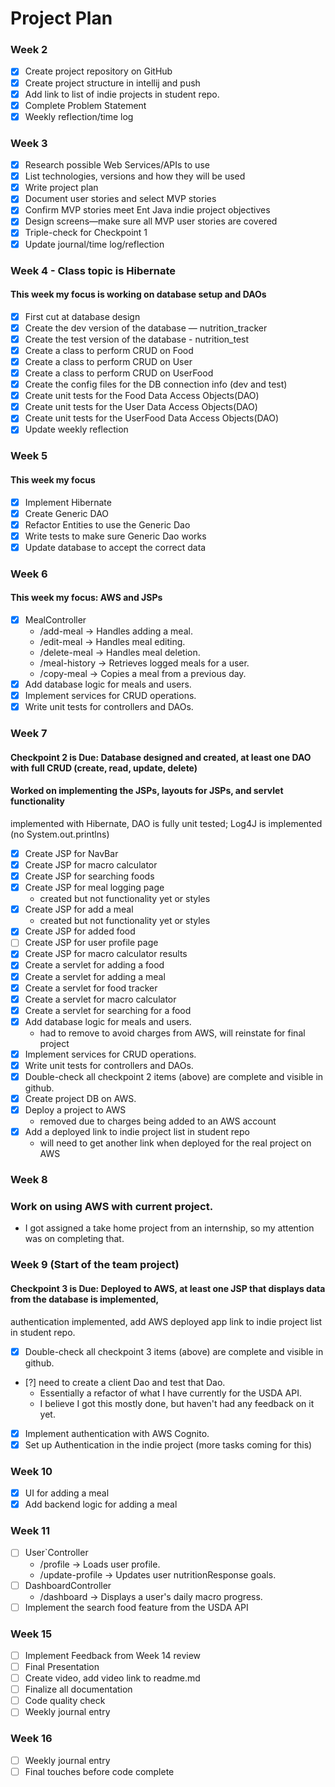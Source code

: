 # Project Plan

### Week 2
- [X] Create project repository on GitHub
- [X] Create project structure in intellij and push
- [X] Add link to list of indie projects in student repo.
- [X] Complete Problem Statement
- [X] Weekly reflection/time log

### Week 3
- [X] Research possible Web Services/APIs to use
- [X] List technologies, versions and how they will be used
- [X] Write project plan
- [X] Document user stories and select MVP stories
- [X] Confirm MVP stories meet Ent Java indie project objectives
- [X] Design screens—make sure all MVP user stories are covered
- [X] Triple-check for Checkpoint 1
- [X] Update journal/time log/reflection

### Week 4 - Class topic is Hibernate
#### This week my focus is working on database setup and DAOs
- [X] First cut at database design
- [X] Create the dev version of the database — nutrition_tracker
- [X] Create the test version of the database - nutrition_test
- [X] Create a class to perform CRUD on Food
- [X] Create a class to perform CRUD on User
- [X] Create a class to perform CRUD on UserFood
- [X] Create the config files for the DB connection info (dev and test)
- [X] Create unit tests for the Food Data Access Objects(DAO)
- [X] Create unit tests for the User Data Access Objects(DAO)
- [X] Create unit tests for the UserFood Data Access Objects(DAO)
- [X] Update weekly reflection

### Week 5 
#### This week my focus
- [X] Implement Hibernate
- [X] Create Generic DAO
- [X] Refactor Entities to use the Generic Dao
- [X] Write tests to make sure Generic Dao works 
- [X] Update database to accept the correct data

### Week 6
#### This week my focus: AWS and JSPs
- [X] MealController
  -   /add-meal → Handles adding a meal.
  -  /edit-meal → Handles meal editing.
  -  /delete-meal → Handles meal deletion.
  -  /meal-history → Retrieves logged meals for a user.
  -  /copy-meal → Copies a meal from a previous day.
- [X] Add database logic for meals and users.
- [X] Implement services for CRUD operations.
- [X] Write unit tests for controllers and DAOs.

### Week 7
#### Checkpoint 2 is Due: Database designed and created, at least one DAO with full CRUD (create, read, update, delete)
#### Worked on implementing the JSPs, layouts for JSPs, and servlet functionality
implemented with Hibernate, DAO is fully unit tested; Log4J is implemented (no System.out.printlns)

- [X] Create JSP for NavBar
- [X] Create JSP for macro calculator
- [X] Create JSP for searching foods
- [X] Create JSP for meal logging page
  - created but not functionality yet or styles
- [X] Create JSP for add a meal
  - created but not functionality yet or styles
- [X] Create JSP for added food
- [ ] Create JSP for user profile page
- [X] Create JSP for macro calculator results
- [X] Create a servlet for adding a food
- [X] Create a servlet for adding a meal
- [X] Create a servlet for food tracker
- [X] Create a servlet for macro calculator 
- [X] Create a servlet for searching for a food
- [X] Add database logic for meals and users.
  - had to remove to avoid charges from AWS, will reinstate for final project
- [X] Implement services for CRUD operations.
- [X] Write unit tests for controllers and DAOs.
- [X] Double-check all checkpoint 2 items (above) are complete and visible in github.
- [X] Create project DB on AWS.
- [X] Deploy a project to AWS
  - removed due to charges being added to an AWS account
- [X] Add a deployed link to indie project list in student repo
  - will need to get another link when deployed for the real project on AWS


### Week 8
### Work on using AWS with current project. 
- I got assigned a take home project from an internship, so my attention was on completing that.


### Week 9 (Start of the team project)
#### Checkpoint 3 is Due: Deployed to AWS, at least one JSP that displays data from the database is implemented,
authentication implemented, add AWS deployed app link to indie project list in student repo.
- [X] Double-check all checkpoint 3 items (above) are complete and visible in github.
- [?] need to create a client Dao and test that Dao. 
  - Essentially a refactor of what I have currently for the USDA API.
  - I believe I got this mostly done, but haven't had any feedback on it yet.
- [X] Implement authentication with AWS Cognito.
- [X] Set up Authentication in the indie project (more tasks coming for this)

### Week 10
- [X] UI for adding a meal
- [X] Add backend logic for adding a meal

### Week 11
- [ ] User`Controller
  -   /profile → Loads user profile.
  -   /update-profile → Updates user nutritionResponse goals.
- [ ] DashboardController
  -  /dashboard → Displays a user's daily macro progress.
- [ ] Implement the search food feature from the USDA API

### Week 15
- [ ] Implement Feedback from Week 14 review
- [ ] Final Presentation
- [ ] Create video, add video link to readme.md
- [ ] Finalize all documentation
- [ ] Code quality check
- [ ] Weekly journal entry

### Week 16
- [ ] Weekly journal entry
- [ ] Final touches before code complete